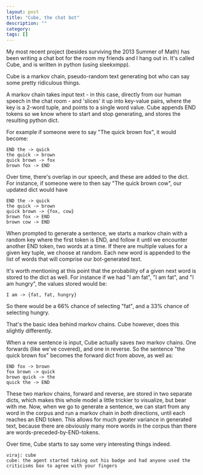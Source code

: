 ```yaml
---
layout: post
title: "Cube, the chat bot"
description: ""
category: 
tags: []
---
```


My most recent project (besides surviving the 2013 Summer of Math) has been writing a chat bot for the room my friends and I hang out in. It's called Cube, and is written in python (using sleekxmpp).

Cube is a markov chain, pseudo-random text generating bot who can say some pretty ridiculous things.

A markov chain takes input text - in this case, directly from our human speech in the chat room - and 'slices' it up into key-value pairs, where the key is a 2-word tuple, and points to a single word value. Cube appends END tokens so we know where to start and stop generating, and stores the resulting python dict.

For example if someone were to say "The quick brown fox", it would become:
	
	END the -> quick
	the quick -> brown
	quick brown -> fox
	brown fox -> END

Over time, there's overlap in our speech, and these are added to the dict. For instance, if someone were to then say "The quick brown cow", our updated dict would have

	END the -> quick
	the quick -> brown
	quick brown -> {fox, cow}
	brown fox -> END
	brown cow -> END

When prompted to generate a sentence, we starts a markov chain with a random key where the first token is END, and follow it until we encounter another END token, two words at a time. If there are multiple values for a given key tuple, we choose at random. Each new word is appended to the list of words that will comprise our bot-generated text.

It's worth mentioning at this point that the probability of a given next word is stored to the dict as well. For instance if we had "I am fat", "I am fat", and "I am hungry", the values stored would be:
	
	I am -> {fat, fat, hungry}

So there would be a 66% chance of selecting "fat", and a 33% chance of selecting hungry.

That's the basic idea behind markov chains. Cube however, does this slightly differently.

When a new sentence is input, Cube actually saves *two* markov chains. One forwards (like we've covered), and one in reverse. So the sentence "the quick brown fox" becomes the forward dict from above, as well as:

	END fox -> brown
	fox brown -> quick
	brown quick -> the
	quick the -> END

These two markov chains, forward and reverse, are stored in two separate dicts, which makes this whole model a little trickier to visualize, but bear with me. Now, when we go to generate a sentence, we can start from any word in the corpus and run a markov chain in *both* directions, until each reaches an END token.  This allows for much greater variance in generated text, because there are obviously many more words in the corpus than there are words-preceded-by-END-tokens.

Over time, Cube starts to say some very interesting things indeed.

	viraj: cube
	cube: the agent started taking out his badge and had anyone used the criticisms box to agree with your fingers